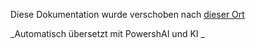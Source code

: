 ﻿Diese Dokumentation wurde verschoben nach [dieser Ort](huggingface/)

<!--
	Halte diese Datei für Kompatibilität mit externen Links.
-->


<!--PowershaiAiDocBlockStart-->
_Automatisch übersetzt mit PowershAI und KI 
_
<!--PowershaiAiDocBlockEnd-->
